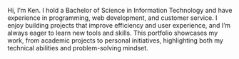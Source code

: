 Hi, I’m Ken. I hold a Bachelor of Science in Information Technology and have experience in programming, web development, and customer service. I enjoy building projects that improve efficiency and user experience, and I’m always eager to learn new tools and skills. This portfolio showcases my work, from academic projects to personal initiatives, highlighting both my technical abilities and problem-solving mindset.
